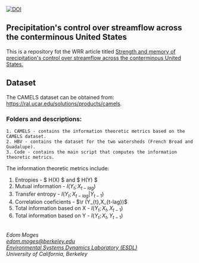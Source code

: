 [![DOI](https://zenodo.org/badge/425992470.svg)](https://zenodo.org/badge/latestdoi/425992470)
## Precipitation's control over streamflow across the conterminous United States

This is a repository fot the WRR article titled [Strength and memory of precipitation's control over streamflow 
across the conterminous United States.](https://agupubs.onlinelibrary.wiley.com/doi/abs/10.1029/2021WR030186)

## Dataset
The CAMELS dataset can be obtained from: https://ral.ucar.edu/solutions/products/camels.
### Folders and descriptions:
	1. CAMELS - contains the information theoretic metrics based on the CAMELS dataset.
	2. HBV - contains the dataset for the two watersheds (French Broad and Guadalupe).
	3. Code - contains the main script that computes the information theoretic metrics.

The information theoretic metrics include:

1. Entropies - $ H(X) $ and $ H(Y) $
2. Mutual information - $I(Y_{t};X_{t-lag})$
3. Transfer entropy - $I(Y_{t};X_{t-lag}|Y_{t-1})$
4. Correlation coeficients - $\r (Y_{t},X_{t-lag})$
5. Total information based on X - $I(Y_{t}; X_{t},X_{t-1})$
6. Total information based on Y - $I(Y_{t}; X_{t},Y_{t-1})$


\
*Edom Moges* \
*edom.moges@berkeley.edu* \
*[Environmental Systems Dynamics Laboratory (ESDL)](https://www.esdlberkeley.com/)*\
*University of California, Berkeley* 